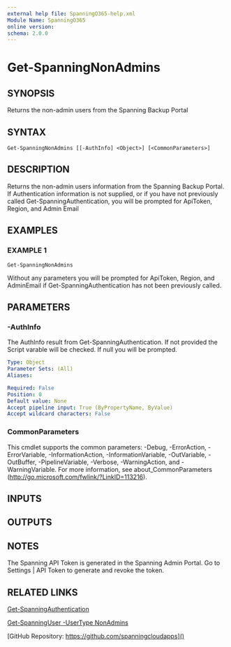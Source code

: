 ```yaml
---
external help file: SpanningO365-help.xml
Module Name: SpanningO365
online version:
schema: 2.0.0
---
```


# Get-SpanningNonAdmins

## SYNOPSIS
Returns the non-admin users from the Spanning Backup Portal

## SYNTAX

```
Get-SpanningNonAdmins [[-AuthInfo] <Object>] [<CommonParameters>]
```

## DESCRIPTION
Returns the non-admin users information from the Spanning Backup Portal.
If Authentication information is not supplied, or if you have not previously called Get-SpanningAuthentication, you will be prompted for ApiToken, Region, and Admin Email

## EXAMPLES

### EXAMPLE 1
```
Get-SpanningNonAdmins
```

Without any parameters you will be prompted for ApiToken, Region, and AdminEmail if Get-SpanningAuthentication has not been previously called.

## PARAMETERS

### -AuthInfo
The AuthInfo result from Get-SpanningAuthentication.
If not provided the Script varable will be checked.
If null you will be prompted.

```yaml
Type: Object
Parameter Sets: (All)
Aliases:

Required: False
Position: 0
Default value: None
Accept pipeline input: True (ByPropertyName, ByValue)
Accept wildcard characters: False
```

### CommonParameters
This cmdlet supports the common parameters: -Debug, -ErrorAction, -ErrorVariable, -InformationAction, -InformationVariable, -OutVariable, -OutBuffer, -PipelineVariable, -Verbose, -WarningAction, and -WarningVariable. For more information, see about_CommonParameters (http://go.microsoft.com/fwlink/?LinkID=113216).

## INPUTS

## OUTPUTS

## NOTES
The Spanning API Token is generated in the Spanning Admin Portal.
Go to Settings | API Token to generate and revoke the token.

## RELATED LINKS

[Get-SpanningAuthentication]()

[Get-SpanningUser -UserType NonAdmins]()

[GitHub Repository: https://github.com/spanningcloudapps]()

